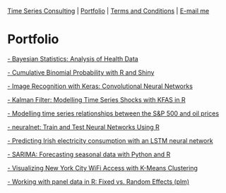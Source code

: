 [Time Series Consulting](https://mgcodesandstats.github.io/timeseriesconsulting/) |
[Portfolio](https://mgcodesandstats.github.io/portfolio/) |
[Terms and Conditions](https://mgcodesandstats.github.io/terms/) |
[E-mail me](mailto:michael@michaeljgrogan.com)

# Portfolio

[- Bayesian Statistics: Analysis of Health Data](https://mgcodesandstats.github.io/bayesian-statistics-health-data/)

[- Cumulative Binomial Probability with R and Shiny](https://mgcodesandstats.github.io/cumulative-binomial-probability-r-shiny/)

[- Image Recognition with Keras: Convolutional Neural Networks](https://mgcodesandstats.github.io/image-recognition-with-keras-convolutional-neural-networks/)

[- Kalman Filter: Modelling Time Series Shocks with KFAS in R](https://mgcodesandstats.github.io/kalman-filter-shocks-kfas/)

[- Modelling time series relationships between the S&P 500 and oil prices](https://mgcodesandstats.github.io/time-series-relationships-economics/)

[- neuralnet: Train and Test Neural Networks Using R](https://mgcodesandstats.github.io/neural-network-modelling-neuralnet-r/)

[- Predicting Irish electricity consumption with an LSTM neural network](https://mgcodesandstats.github.io/electricity-consumption-neural/)

[- SARIMA: Forecasting seasonal data with Python and R](https://mgcodesandstats.github.io/arima-model-statsmodels-python/)

[- Visualizing New York City WiFi Access with K-Means Clustering](https://mgcodesandstats.github.io/visualizing-new-york-city-wifi-access-with-k-means-clustering/)

[- Working with panel data in R: Fixed vs. Random Effects (plm)](https://mgcodesandstats.github.io/panel-data-plm-r/)
